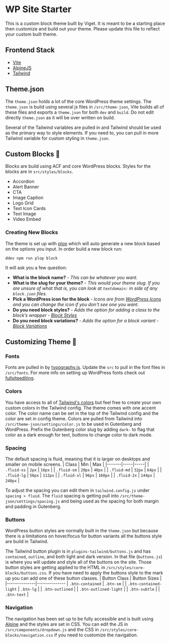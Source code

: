 # WP Site Starter

This is a custom block theme built by Viget. It is meant to be a starting place then customize and build out your theme. Please update this file to reflect your custom built theme. 

## Frontend Stack
- [Vite](https://vitejs.dev/)
- [AlpineJS](https://alpinejs.dev/)
- [Tailwind](https://tailwindcss.com/)

## Theme.json
The `theme.json` holds a lot of the core WordPress theme settings. The `theme.json` is build using several js files in `/src/theme-json`, Vite builds all of these files and exports a `theme.json` for both `dev` and `build`. Do not edit directly `theme.json` as it will be over written on build. 

Several of the Tailwind variables are pulled in and Tailwind should be used as the primary way to style elements. If you need to, you can pull in more Tailwind variable for custom styling in `theme.json`.

## Custom Blocks 🧱
Blocks are build using ACF and core WordPress blocks. Styles for the blocks are in `src/styles/blocks`.

* Accordion
* Alert Banner
* CTA
* Image Caption
* Logo Grid
* Text Icon Cards
* Text Image
* Video Embed

### Creating New Blocks
The theme is set up with [plop](https://plopjs.com/) which will auto generate a new block based on the options you input. 
In order build a new block run:

```
ddev npm run plop block
```

It will ask you a few question:
* __What is the block name?__ - *This can be whatever you want.*
* __What is the slug for your theme?__ - *This would your theme slug. If you are unsure of what that is, you can look at `textdomain:` in side of any `block.json` files.*
* __Pick a WordPress icon for the block__ - *Icons are from [WordPress Icons](https://developer.wordpress.org/resource/dashicons/) and you can change the icon if you don't see one you want.*
* __Do you need block styles?__ - *Adds the option for adding a class to the block’s wrapper - [Block Styles](https://developer.wordpress.org/block-editor/reference-guides/block-api/block-styles/)*
* __Do you need block variations?__ - *Adds the option for a block variant - [Block Variations](https://developer.wordpress.org/block-editor/reference-guides/block-api/block-variations/)*

## Customizing Theme 🎨
### Fonts
Fonts are pulled in by [typography.js](/src/theme-json/settings/typography.js). Update the `src` to pull in the font files in `/src/fonts`. For more info on setting up WordPress fonts check out [fullsiteediting](https://fullsiteediting.com/lessons/creating-theme-json/#h-typography).

### Colors
You have access to all of [Tailwind's colors](https://tailwindcss.com/docs/customizing-colors) but feel free to create your own custom colors in the Tailwind config. 
The theme comes with one accent color. The color name can be set in the top of the Tailwind config and the color are set in config theme. 
Colors are pulled from Tailwind into `/src/theme-json/settings/color.js` to be used in Gutenberg and WordPress. 
Prefix the Gutenberg color slug by adding `dark-` to flag that color as a dark enough for text, buttons to change color to dark mode.  

### Spacing
The default spacing is fluid, meaning that it is larger on desktops and smaller on mobile screens.
| Class | Min | Max |
|-------|-----|-----|
| `.fluid-xs` | `2px` | `16px` |
| `.fluid-sm` | `20px` | `40px` |
| `.fluid-md` | `32px` | `64px` |
| `.fluid-lg` | `56px` | `112px` |
| `.fluid-xl` | `96px` | `160px` |
| `.fluid-2x` | `144px` | `240px` |

To adjust the spacing you can edit them in `tailwind.config.js` under `spacing > fluid`. The `fluid` spacing is getting pull into `/src/theme-json/settings/spacing.js` and being used as the spacing for both margin and padding in Gutenberg.

### Buttons
WordPress button styles are normally built in the `theme.json` but because there is a limitations on hover/focus for button variants all the buttons style are build in Tailwind.

The Tailwind button plugin is in `plugins-tailwind/buttons.js` and has `contained`, `outline`, and both light and dark version. In that file (`buttons.js`) is where you will update and style all of the buttons on the site. Those button styles are getting applied to the HTML in `/src/styles/core-blocks/buttons.css`. 
If you have need to apply the buttons style to the mark up you can add one of these button classes.
| Button Class | Button Sizes |
|--------------|--------------
| `.btn-contained` | `.btn-sm` |
| `.btn-contained-light` | `.btn-lg` |
| `.btn-outlined` |
| `.btn-outlined-light` |
| `.btn-subtle` |
| `.btn-text` |


### Navigation
The navigation has been set up to be fully accessible and is built using [Alpine](https://alpinejs.dev/) and the styles are set in CSS. You can edit the JS in `/src/components/dropdown.js` and the CSS in `/src/styles/core-blocks/navigation.css` if you need to customize the navigation. 
